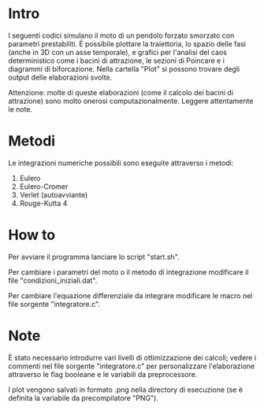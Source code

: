 # Intro
I seguenti codici simulano il moto di un pendolo forzato smorzato con parametri prestabiliti.
È possibile plottare la traiettoria, lo spazio delle fasi (anche in 3D con un asse temporale), e grafici per l'analisi del caos deterministico come i bacini di attrazione, le sezioni di Poincare e i diagrammi di biforcazione. Nella cartella "Plot" si possono trovare degli output delle elaborazioni svolte.

Attenzione: molte di queste elaborazioni (come il calcolo dei bacini di attrazione) sono molto onerosi computazionalmente.
Leggere attentamente le note.

# Metodi
Le integrazioni numeriche possibili sono eseguite attraverso i metodi:

1) Eulero
2) Eulero-Cromer
3) Verlet (autoavviante)
4) Rouge-Kutta 4

# How to
Per avviare il programma lanciare lo script "start.sh".

Per cambiare i parametri del moto o il metodo di integrazione modificare il file "condizioni_iniziali.dat".

Per cambiare l'equazione differenziale da integrare modificare le macro nel file sorgente  "integratore.c".

# Note
È stato necessario introdurre vari livelli di ottimizzazione dei calcoli;
vedere i commenti nel file sorgente "integratore.c" per personalizzare l'elaborazione attraverso le flag booleane e le variabili da preprocessore.

I plot vengono salvati in formato .png nella directory di esecuzione (se è definita la variabile da precompilatore "PNG").
